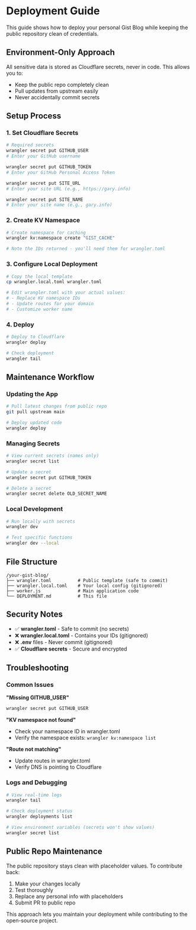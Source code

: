 # Deployment Guide

This guide shows how to deploy your personal Gist Blog while keeping the public repository clean of credentials.

## Environment-Only Approach

All sensitive data is stored as Cloudflare secrets, never in code. This allows you to:
- Keep the public repo completely clean
- Pull updates from upstream easily
- Never accidentally commit secrets

## Setup Process

### 1. Set Cloudflare Secrets

```bash
# Required secrets
wrangler secret put GITHUB_USER
# Enter your GitHub username

wrangler secret put GITHUB_TOKEN
# Enter your GitHub Personal Access Token

wrangler secret put SITE_URL
# Enter your site URL (e.g., https://gary.info)

wrangler secret put SITE_NAME
# Enter your site name (e.g., gary.info)
```

### 2. Create KV Namespace

```bash
# Create namespace for caching
wrangler kv:namespace create "GIST_CACHE"

# Note the IDs returned - you'll need them for wrangler.toml
```

### 3. Configure Local Deployment

```bash
# Copy the local template
cp wrangler.local.toml wrangler.toml

# Edit wrangler.toml with your actual values:
# - Replace KV namespace IDs
# - Update routes for your domain
# - Customize worker name
```

### 4. Deploy

```bash
# Deploy to Cloudflare
wrangler deploy

# Check deployment
wrangler tail
```

## Maintenance Workflow

### Updating the App

```bash
# Pull latest changes from public repo
git pull upstream main

# Deploy updated code
wrangler deploy
```

### Managing Secrets

```bash
# View current secrets (names only)
wrangler secret list

# Update a secret
wrangler secret put GITHUB_TOKEN

# Delete a secret
wrangler secret delete OLD_SECRET_NAME
```

### Local Development

```bash
# Run locally with secrets
wrangler dev

# Test specific functions
wrangler dev --local
```

## File Structure

```
/your-gist-blog/
├── wrangler.toml          # Public template (safe to commit)
├── wrangler.local.toml    # Your local config (gitignored)
├── worker.js              # Main application code
└── DEPLOYMENT.md          # This file
```

## Security Notes

- ✅ **wrangler.toml** - Safe to commit (no secrets)
- ❌ **wrangler.local.toml** - Contains your IDs (gitignored)
- ❌ **.env** files - Never commit (gitignored)
- ✅ **Cloudflare secrets** - Secure and encrypted

## Troubleshooting

### Common Issues

**"Missing GITHUB_USER"**
```bash
wrangler secret put GITHUB_USER
```

**"KV namespace not found"**
- Check your namespace ID in wrangler.toml
- Verify the namespace exists: `wrangler kv:namespace list`

**"Route not matching"**
- Update routes in wrangler.toml
- Verify DNS is pointing to Cloudflare

### Logs and Debugging

```bash
# View real-time logs
wrangler tail

# Check deployment status
wrangler deployments list

# View environment variables (secrets won't show values)
wrangler secret list
```

## Public Repo Maintenance

The public repository stays clean with placeholder values. To contribute back:

1. Make your changes locally
2. Test thoroughly
3. Replace any personal info with placeholders
4. Submit PR to public repo

This approach lets you maintain your deployment while contributing to the open-source project.